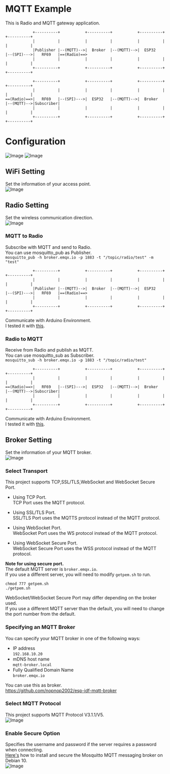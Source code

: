 # MQTT Example   
This is Radio and MQTT gateway application.   
```
            +----------+           +----------+           +----------+           +----------+
            |          |           |          |           |          |           |          |
            |Publisher |--(MQTT)-->|  Broker  |--(MQTT)-->|  ESP32   |--(SPI)--->|   RF69   |==(Radio)==>
            |          |           |          |           |          |           |          |
            +----------+           +----------+           +----------+           +----------+

            +----------+           +----------+           +----------+           +----------+
            |          |           |          |           |          |           |          |
==(Radio)==>|   RF69   |--(SPI)--->|  ESP32   |--(MQTT)-->|  Broker  |--(MQTT)-->|Subscriber|
            |          |           |          |           |          |           |          |
            +----------+           +----------+           +----------+           +----------+
```


# Configuration   
![Image](https://github.com/user-attachments/assets/35388735-4462-4a30-9e3a-936e0a1b84bd)
![Image](https://github.com/user-attachments/assets/3a55cceb-7e5d-4cd7-8084-e7e081361fc6)

## WiFi Setting
Set the information of your access point.   
![Image](https://github.com/user-attachments/assets/e8a79ecc-4542-4ea3-a272-e8f6290cba88)

## Radio Setting
Set the wireless communication direction.   
![Image](https://github.com/user-attachments/assets/02c78d35-6b42-4c1b-9a64-9062356d4348)

### MQTT to Radio   
 Subscribe with MQTT and send to Radio.   
 You can use mosquitto_pub as Publisher.   
 ```mosquitto_pub -h broker.emqx.io -p 1883 -t "/topic/radio/test" -m "test"```

```
            +----------+           +----------+           +----------+           +----------+
            |          |           |          |           |          |           |          |
            |Publisher |--(MQTT)-->|  Broker  |--(MQTT)-->|  ESP32   |--(SPI)--->|   RF69   |==(Radio)==>
            |          |           |          |           |          |           |          |
            +----------+           +----------+           +----------+           +----------+
```

Communicate with Arduino Environment.   
I tested it with [this](https://github.com/nopnop2002/esp-idf-rf69/tree/main/ArduinoCode/RadioHead69_RawDemo_RX).   

### Radio to MQTT   
 Receive from Radio and publish as MQTT.   
 You can use mosquitto_sub as Subscriber.   
 ```mosquitto_sub -h broker.emqx.io -p 1883 -t "/topic/radio/test"```

```
            +----------+           +----------+           +----------+           +----------+
            |          |           |          |           |          |           |          |
==(Radio)==>|   RF69   |--(SPI)--->|  ESP32   |--(MQTT)-->|  Broker  |--(MQTT)-->|Subscriber|
            |          |           |          |           |          |           |          |
            +----------+           +----------+           +----------+           +----------+
```

Communicate with Arduino Environment.   
I tested it with [this](https://github.com/nopnop2002/esp-idf-rf69/tree/main/ArduinoCode/RadioHead69_RawDemo_TX).   

## Broker Setting
Set the information of your MQTT broker.   
![Image](https://github.com/user-attachments/assets/7840d961-bbcc-44d7-a509-4f774cd6ec2c)

### Select Transport   
This project supports TCP,SSL/TLS,WebSocket and WebSocket Secure Port.   

- Using TCP Port.   
 TCP Port uses the MQTT protocol.   

- Using SSL/TLS Port.   
 SSL/TLS Port uses the MQTTS protocol instead of the MQTT protocol.   

- Using WebSocket Port.   
 WebSocket Port uses the WS protocol instead of the MQTT protocol.   

- Using WebSocket Secure Port.   
 WebSocket Secure Port uses the WSS protocol instead of the MQTT protocol.   

__Note for using secure port.__   
The default MQTT server is ```broker.emqx.io```.   
If you use a different server, you will need to modify ```getpem.sh``` to run.   
```
chmod 777 getpem.sh
./getpem.sh
```

WebSocket/WebSocket Secure Port may differ depending on the broker used.   
If you use a different MQTT server than the default, you will need to change the port number from the default.   

### Specifying an MQTT Broker   
You can specify your MQTT broker in one of the following ways:   
- IP address   
 ```192.168.10.20```   
- mDNS host name   
 ```mqtt-broker.local```   
- Fully Qualified Domain Name   
 ```broker.emqx.io```

You can use this as broker.   
https://github.com/nopnop2002/esp-idf-mqtt-broker

### Select MQTT Protocol   
This project supports MQTT Protocol V3.1.1/V5.   
![Image](https://github.com/user-attachments/assets/e4192ebd-8692-4f5d-82ae-287cfd0441c1)

### Enable Secure Option
Specifies the username and password if the server requires a password when connecting.   
[Here's](https://www.digitalocean.com/community/tutorials/how-to-install-and-secure-the-mosquitto-mqtt-messaging-broker-on-debian-10) how to install and secure the Mosquitto MQTT messaging broker on Debian 10.   
![Image](https://github.com/user-attachments/assets/7e9a2297-9010-49b0-80ff-06e41f179af5)
